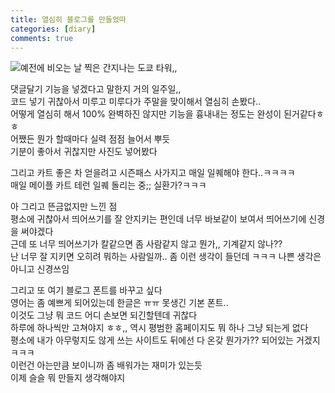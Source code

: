 ```yaml
---
title: 열심히 블로그를 만들었따
categories: [diary]
comments: true
---
```

![예전에 비오는 날 찍은 간지나는 도쿄 타워,,](https://suu978.github.io/Suu97/assets/img/tokyo.jpg)

댓글달기 기능을 넣겠다고 말한지 거의 일주일,,   
코드 넣기 귀찮아서 미루고 미루다가 주말을 맞이해서 열심히 손봤다..   
어떻게 열심히 해서 100% 완벽하진 않지만 기능을 흉내내는 정도는 완성이 된거같다ㅎㅎ   
어쨌든 뭔가 할때마다 실력 점점 늘어서 뿌듯   
기분이 좋아서 귀찮지만 사진도 넣어봤다   
   
그리고 카트 좋은 차 얻을려고 시즌패스 사가지고 매일 일퀘해야 한다..ㅋㅋㅋㅋ   
매일 메이플 카트 테런 일퀘 돌리는 중;; 실환가?ㅋㅋㅋ   
   
아 그리고 뜬금없지만 느낀 점   
평소에 귀찮아서 띄어쓰기를 잘 안지키는 편인데 너무 바보같이 보여서 띄어쓰기에 신경을 써야겠다   
근데 또 너무 띄어쓰기가 칼같으면 좀 사람같지 않고 뭔가,, 기계같지 않나??   
난 너무 잘 지키면 오히려 뭐하는 사람일까.. 좀 이런 생각이 들던데 ㅋㅋㅋ 나쁜 생각은 아니고 신경쓰임
   
그리고 또 여기 블로그 폰트를 바꾸고 싶다   
영어는 좀 예쁘게 되어있는데 한글은 ㅠㅠ 못생긴 기본 폰트..   
이것도 그냥 뭐 코드 어디 손보면 되긴할텐데 귀찮다   
하루에 하나씩만 고쳐야지 ㅎㅎ,, 역시 평범한 홈페이지도 뭐 하나 그냥 되는게 없다   
평소에 내가 아무렇지도 않게 쓰는 사이트도 뒤에선 다 온갖 뭔가가?? 되어있는 거겠지ㅋㅋㅋ   
이런건 아는만큼 보이니까 좀 배워가는 재미가 있는듯   
이제 슬슬 뭐 만들지 생각해야지   
